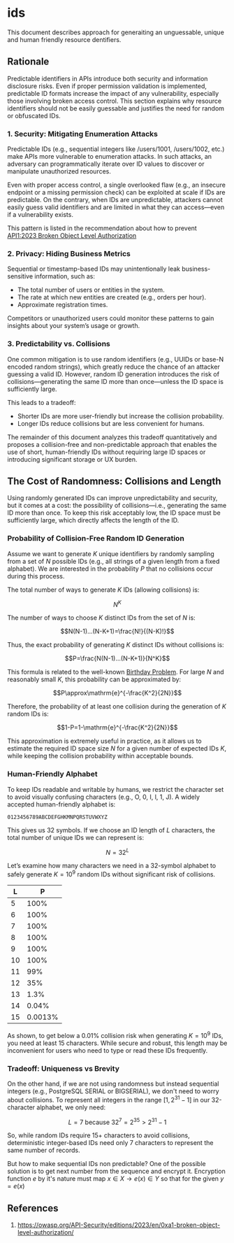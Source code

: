 # ids

This document describes approach for generaiting an unguessable, unique and
human friendly resource dentifiers.


## Rationale

Predictable identifiers in APIs introduce both security and information
disclosure risks. Even if proper permission validation is implemented,
predictable ID formats increase the impact of any vulnerability, especially
those involving broken access control. This section explains why resource
identifiers should not be easily guessable and justifies the need for random or
obfuscated IDs.

### 1. Security: Mitigating Enumeration Attacks

Predictable IDs (e.g., sequential integers like /users/1001, /users/1002, etc.)
make APIs more vulnerable to enumeration attacks. In such attacks, an adversary
can programmatically iterate over ID values to discover or manipulate
unauthorized resources.

Even with proper access control, a single overlooked flaw (e.g., an insecure
endpoint or a missing permission check) can be exploited at scale if IDs are
predictable. On the contrary, when IDs are unpredictable, attackers cannot
easily guess valid identifiers and are limited in what they can access—even if
a vulnerability exists.

This pattern is listed in the recommendation about how to prevent
[API1:2023 Broken Object Level Authorization](https://owasp.org/API-Security/editions/2023/en/0xa1-broken-object-level-authorization/)

### 2. Privacy: Hiding Business Metrics

Sequential or timestamp-based IDs may unintentionally leak business-sensitive
information, such as:

- The total number of users or entities in the system.
- The rate at which new entities are created (e.g., orders per hour).
- Approximate registration times.

Competitors or unauthorized users could monitor these patterns to gain insights
about your system’s usage or growth.

### 3. Predictability vs. Collisions

One common mitigation is to use random identifiers (e.g., UUIDs or base-N
encoded random strings), which greatly reduce the chance of an attacker
guessing a valid ID. However, random ID generation introduces the risk of
collisions—generating the same ID more than once—unless the ID space is
sufficiently large.

This leads to a tradeoff:

- Shorter IDs are more user-friendly but increase the collision probability.
- Longer IDs reduce collisions but are less convenient for humans.

The remainder of this document analyzes this tradeoff quantitatively and
proposes a collision-free and non-predictable approach that enables the use of
short, human-friendly IDs without requiring large ID spaces or introducing
significant storage or UX burden.

## The Cost of Randomness: Collisions and Length

Using randomly generated IDs can improve unpredictability and security, but it
comes at a cost: the possibility of collisions—i.e., generating the same ID
more than once. To keep this risk acceptably low, the ID space must be
sufficiently large, which directly affects the length of the ID.

### Probability of Collision-Free Random ID Generation

Assume we want to generate $K$ unique identifiers by randomly sampling from a
set of $N$ possible IDs (e.g., all strings of a given length from a fixed
alphabet). We are interested in the probability $P$ that no collisions occur
during this process.

The total number of ways to generate $K$ IDs (allowing collisions) is:

$$N^K$$

The number of ways to choose $K$ distinct IDs from the set of $N$ is:

$$N(N-1)...(N-K+1)=\frac{N!}{(N-K)!}$$

Thus, the exact probability of generating $K$ distinct IDs without collisions is:

$$P=\frac{N(N-1)...(N-K+1)}{N^K}$$

This formula is related to the well-known [Birthday Problem](https://en.wikipedia.org/wiki/Birthday_problem).
For large $N$ and reasonably small $K$, this probability can be approximated by:

$$P\approx\mathrm{e}^{-\frac{K^2}{2N}}$$

Therefore, the probability of at least one collision during the generation of
$K$ random IDs is:

$$1-P=1-\mathrm{e}^{-\frac{K^2}{2N}}$$

This approximation is extremely useful in practice, as it allows us to estimate
the required ID space size $N$ for a given number of expected IDs $K$, while
keeping the collision probability within acceptable bounds.


### Human-Friendly Alphabet

To keep IDs readable and writable by humans, we restrict the character set to
avoid visually confusing characters (e.g., O, 0, I, l, 1, J). A widely accepted
human-friendly alphabet is:

```
0123456789ABCDEFGHKMNPQRSTUVWXYZ
```

This gives us 32 symbols. If we choose an ID length of $L$ characters, the
total number of unique IDs we can represent is:

$$N=32^L$$

Let’s examine how many characters we need in a 32-symbol alphabet to safely
generate $K=10^9$ random IDs without significant risk of collisions.

| L     | P       |
| ----- | ------- |
| 5     | 100%    |
| 6     | 100%    |
| 7     | 100%    |
| 8     | 100%    |
| 9     | 100%    |
| 10    | 100%    |
| 11    | 99%     |
| 12    | 35%     |
| 13    | 1.3%    |
| 14    | 0.04%   |
| 15    | 0.0013% |


As shown, to get below a 0.01% collision risk when generating $K=10^9$ IDs,
you need at least 15 characters. While secure and robust, this length may be
inconvenient for users who need to type or read these IDs frequently.

### Tradeoff: Uniqueness vs Brevity

On the other hand, if we are not using randomness but instead sequential
integers (e.g., PostgreSQL SERIAL or BIGSERIAL), we don't need to worry about
collisions. To represent all integers in the range $[1, 2^{31}-1]$ in our
32-character alphabet, we only need:

$$L=7\text{ because }32^{7}=2^{35}>2^{31}-1$$

So, while random IDs require 15+ characters to avoid collisions, deterministic
integer-based IDs need only 7 characters to represent the same number of records.

But how to make sequential IDs non predictable? One of the possible solution is
to get next number from the sequence and encrypt it. Encryption function $e$ by
it's nature must map $x \in X \rightarrow e(x) \in Y$ so that for the given
$y=e(x)$ 

## References

1. https://owasp.org/API-Security/editions/2023/en/0xa1-broken-object-level-authorization/
